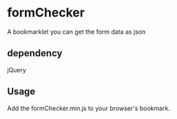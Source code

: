 formChecker
=======
A bookmarklet you can get the form data as json

dependency
------
jQuery

Usage
------
Add the formChecker.min.js to your browser's bookmark.
